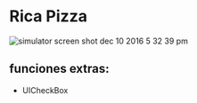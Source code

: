 # Rica Pizza

![simulator screen shot dec 10 2016 5 32 39 pm](https://cloud.githubusercontent.com/assets/19161796/21076804/65cedcc8-bf0b-11e6-9612-2a317ab27571.png)

## funciones extras:
  + UICheckBox
